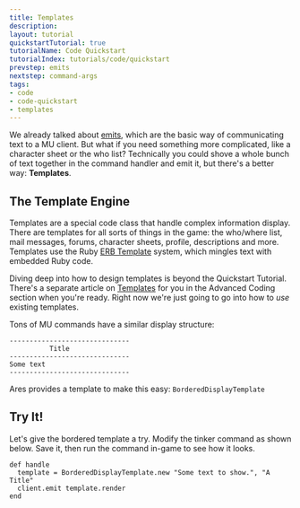 ```yaml
---
title: Templates
description:
layout: tutorial
quickstartTutorial: true
tutorialName: Code Quickstart
tutorialIndex: tutorials/code/quickstart
prevstep: emits
nextstep: command-args
tags: 
- code
- code-quickstart
- templates
---
```


We already talked about [emits](/tutorials/code/quickstart/emits), which are the basic way of communicating text to a MU client.  But what if you need something more complicated, like a character sheet or the who list?   Technically you could shove a whole bunch of text together in the command handler and emit it, but there's a better way: **Templates**.

## The Template Engine

Templates are a special code class that handle complex information display.  There are templates for all sorts of things in the game:  the who/where list, mail messages, forums, character sheets, profile, descriptions and more.  Templates use the Ruby [ERB Template](http://www.stuartellis.name/articles/erb/) system, which mingles text with embedded Ruby code.

Diving deep into how to design templates is beyond the Quickstart Tutorial.  There's a separate article on [Templates](/tutorials/code/templates) for you in the Advanced Coding section when you're ready.  Right now we're just going to go into how to _use_ existing templates.

Tons of MU commands have a similar display structure:

    ------------------------------
              Title
    ------------------------------
    Some text
    ------------------------------

Ares provides a template to make this easy:  `BorderedDisplayTemplate`  

## Try It!

Let's give the bordered template a try.  Modify the tinker command as shown below.  Save it, then run the command in-game to see how it looks.

    def handle
      template = BorderedDisplayTemplate.new "Some text to show.", "A Title"
      client.emit template.render
    end